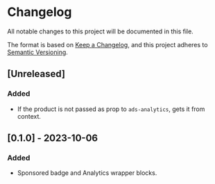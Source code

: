 # Changelog

All notable changes to this project will be documented in this file.

The format is based on [Keep a Changelog](https://keepachangelog.com/en/1.0.0/),
and this project adheres to [Semantic Versioning](https://semver.org/spec/v2.0.0.html).

## [Unreleased]

### Added

- If the product is not passed as prop to `ads-analytics`, gets it from context.

## [0.1.0] - 2023-10-06

### Added

- Sponsored badge and Analytics wrapper blocks.
